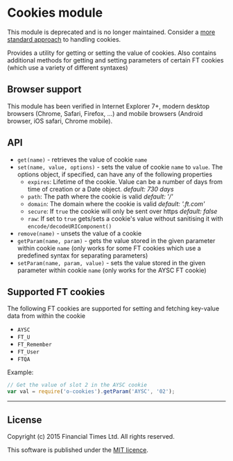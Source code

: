 # Cookies module

This module is deprecated and is no longer maintained. Consider a [more standard approach](https://developer.mozilla.org/en-US/docs/Web/API/Document/cookie) to handling cookies.

Provides a utility for getting or setting the value of cookies.  Also contains additional methods for getting and setting parameters of certain FT cookies (which use a variety of different syntaxes)

## Browser support
This module has been verified in Internet Explorer 7+, modern desktop browsers (Chrome, Safari, Firefox, ...) and mobile browsers (Android browser, iOS safari, Chrome mobile).

## API

* `get(name)` - retrieves the value of cookie `name`
* `set(name, value, options)` - sets the value of cookie `name` to `value`. The options object, if specified, can have any of the following properties
	* `expires`: Lifetime of the cookie. Value can be a number of days from time of creation or a Date object. *default: 730 days*
	* `path`: The path where the cookie is valid *default: '/'*
	* `domain`: The domain where the cookie is valid *default: '.ft.com'*
	* `secure`: If `true` the cookie will only be sent over https *default: false*
    * `raw`: If set to `true` gets/sets a cookie's value without sanitising it with `encode/decodeURIComponent()`
* `remove(name)` - unsets the value of a cookie
* `getParam(name, param)` - gets the value stored in the given parameter within cookie `name` (only works for some FT cookies which use a predefined syntax for separating parameters)
* `setParam(name, param, value)` - sets the value stored in the given parameter within cookie `name` (only works for the AYSC FT cookie)

## Supported FT cookies

The following FT cookies are supported for setting and fetching key-value data from within the cookie

* `AYSC`
* `FT_U`
* `FT_Remember`
* `FT_User`
* `FTQA`

Example:

```javascript
// Get the value of slot 2 in the AYSC cookie
var val = require('o-cookies').getParam('AYSC', '02');
```

----

## License

Copyright (c) 2015 Financial Times Ltd. All rights reserved.

This software is published under the [MIT licence](http://opensource.org/licenses/MIT).

